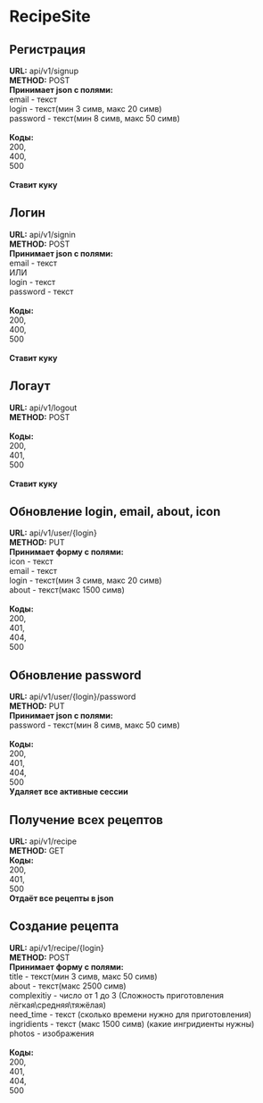 # RecipeSite

## Регистрация
**URL:** api/v1/signup<br>
**METHOD:** POST<br>
**Принимает json с полями:**<br>
email - текст<br>
login - текст(мин 3 симв, макс 20 симв)<br>
password - текст(мин 8 симв, макс 50 симв)<br>
<br>
**Коды:**<br>
200,<br>
400,<br>
500<br>
<br>
**Ставит куку**

## Логин
**URL:** api/v1/signin<br>
**METHOD:** POST<br>
**Принимает json с полями:**<br>
email - текст<br>
ИЛИ<br>
login - текст<br>
password - текст<br>
<br>
**Коды:**<br>
200,<br>
400,<br>
500<br>
<br>
**Ставит куку**

## Логаут
**URL:** api/v1/logout<br>
**METHOD:** POST<br>
<br>
**Коды:**<br>
200,<br>
401,<br>
500<br>
<br>
**Ставит куку**


## Обновление login, email, about, icon
**URL:** api/v1/user/{login}<br>
**METHOD:** PUT<br>
**Принимает форму с полями:**<br>
icon - текст<br>
email - текст<br>
login - текст(мин 3 симв, макс 20 симв)<br>
about - текст(макс 1500  симв)<br>
<br>
**Коды:**<br>
200,<br>
401,<br>
404,<br>
500<br>

## Обновление password
**URL:** api/v1/user/{login}/password<br>
**METHOD:** PUT<br>
**Принимает json с полями:**<br>
password - текст(мин 8 симв, макс 50 симв)<br>
<br>
**Коды:**<br>
200,<br>
401,<br>
404,<br>
500<br>
**Удаляет все активные сессии**

## Получение всех рецептов
**URL:** api/v1/recipe<br>
**METHOD:** GET<br>
**Коды:**<br>
200,<br>
401,<br>
500<br>
**Отдаёт все рецепты в json**

## Создание рецепта
**URL:** api/v1/recipe/{login}<br>
**METHOD:** POST<br>
**Принимает форму с полями:**<br>
title - текст(мин 3 симв, макс 50 симв)<br>
about - текст(макс 2500 симв)<br>
complexitiy - число от 1 до 3 (Сложность приготовления лёгкая\средняя\тяжёлая)<br>
need_time - текст (сколько времени нужно для приготовления)<br>
ingridients - текст (макс 1500 симв) (какие ингридиенты нужны)<br>
photos - изображения<br>
<br>
**Коды:**<br>
200,<br>
401,<br>
404,<br>
500<br>